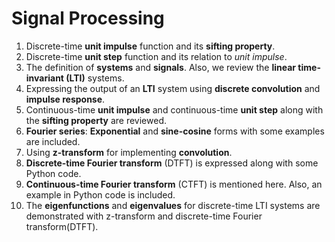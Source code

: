 # Signal Processing
1) Discrete-time **unit impulse** function and its **sifting property**.
2) Discrete-time **unit step** function and its relation to *unit impulse*.
3) The definition of **systems** and **signals**. Also, we review the **linear time-invariant (LTI)** systems.
4) Expressing the output of an **LTI** system using **discrete convolution** and **impulse response**.
5) Continuous-time **unit impulse** and continuous-time **unit step** along with the **sifting property** are reviewed.
6) **Fourier series**: **Exponential** and **sine-cosine** forms with some examples are included.
7) Using **z-transform** for implementing **convolution**.
8) **Discrete-time Fourier transform** (DTFT) is expressed along with some Python code.
9) **Continuous-time Fourier transform** (CTFT) is mentioned here. Also, an example in Python code is included.
10) The **eigenfunctions** and **eigenvalues** for discrete-time LTI systems are demonstrated with z-transform and discrete-time Fourier transform(DTFT).